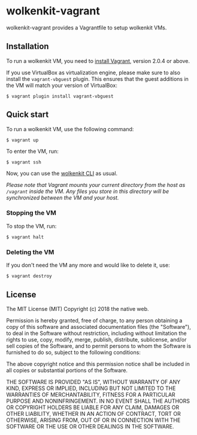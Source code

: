 # wolkenkit-vagrant

wolkenkit-vagrant provides a Vagrantfile to setup wolkenkit VMs.

## Installation

To run a wolkenkit VM, you need to [install Vagrant](https://www.vagrantup.com/downloads.html), version 2.0.4 or above.

If you use VirtualBox as virtualization engine, please make sure to also install the `vagrant-vbguest` plugin. This ensures that the guest additions in the VM will match your version of VirtualBox:

```shell
$ vagrant plugin install vagrant-vbguest
```

## Quick start

To run a wolkenkit VM, use the following command:

```shell
$ vagrant up
```

To enter the VM, run:

```shell
$ vagrant ssh
```

Now, you can use the [wolkenkit CLI](https://github.com/thenativeweb/wolkenkit) as usual.

*Please note that Vagrant mounts your current directory from the host as `/vagrant` inside the VM. Any files you store in this directory will be synchronized between the VM and your host.*

### Stopping the VM

To stop the VM, run:

```shell
$ vagrant halt
```

### Deleting the VM

If you don't need the VM any more and would like to delete it, use:

```shell
$ vagrant destroy
```

## License

The MIT License (MIT)
Copyright (c) 2018 the native web.

Permission is hereby granted, free of charge, to any person obtaining a copy of this software and associated documentation files (the "Software"), to deal in the Software without restriction, including without limitation the rights to use, copy, modify, merge, publish, distribute, sublicense, and/or sell copies of the Software, and to permit persons to whom the Software is furnished to do so, subject to the following conditions:

The above copyright notice and this permission notice shall be included in all copies or substantial portions of the Software.

THE SOFTWARE IS PROVIDED "AS IS", WITHOUT WARRANTY OF ANY KIND, EXPRESS OR IMPLIED, INCLUDING BUT NOT LIMITED TO THE WARRANTIES OF MERCHANTABILITY, FITNESS FOR A PARTICULAR PURPOSE AND NONINFRINGEMENT. IN NO EVENT SHALL THE AUTHORS OR COPYRIGHT HOLDERS BE LIABLE FOR ANY CLAIM, DAMAGES OR OTHER LIABILITY, WHETHER IN AN ACTION OF CONTRACT, TORT OR OTHERWISE, ARISING FROM, OUT OF OR IN CONNECTION WITH THE SOFTWARE OR THE USE OR OTHER DEALINGS IN THE SOFTWARE.
